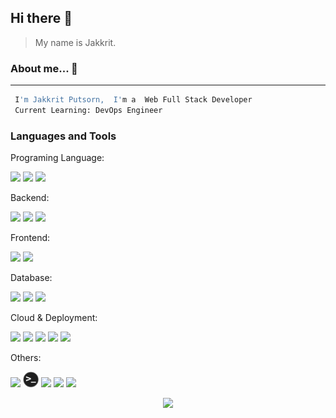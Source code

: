 ## Hi there 👋
> My name is Jakkrit.

### About me... 💬 
___
```bash
 I'm Jakkrit Putsorn,  I'm a  Web Full Stack Developer
 Current Learning: DevOps Engineer
```

### Languages and Tools

Programing Language:

<code><img height="25" src="https://cdn.jsdelivr.net/gh/devicons/devicon/icons/javascript/javascript-original.svg"/></code>
<code><img height="25" src="https://cdn.jsdelivr.net/gh/devicons/devicon/icons/typescript/typescript-original.svg"/></code>
<code><img height="25" src="https://cdn.jsdelivr.net/gh/devicons/devicon/icons/php/php-original.svg"/></code>
<!-- <code><img height="25" src="https://cdn.jsdelivr.net/gh/devicons/devicon/icons/java/java-original.svg"/></code>   -->
<!-- <code><img height="25" src="https://cdn.jsdelivr.net/gh/devicons/devicon/icons/dart/dart-original.svg"/></code> -->
<!-- <code><img height="25" src="https://cdn.jsdelivr.net/gh/devicons/devicon/icons/go/go-original.svg"/></code> -->
<!-- <code><img height="25" src="https://cdn.jsdelivr.net/gh/devicons/devicon/icons/kotlin/kotlin-original.svg"/></code> -->

          
Backend:

<code><img height="25" src="https://cdn.jsdelivr.net/gh/devicons/devicon/icons/nodejs/nodejs-original.svg"/></code>
<code><img height="25" src="https://cdn.jsdelivr.net/gh/devicons/devicon/icons/express/express-original.svg" /></code>
<code><img height="25" src="https://cdn.jsdelivr.net/gh/devicons/devicon/icons/laravel/laravel-original.svg" /></code>
<!-- <code><img height="25" src="https://docs.gofiber.io/img/logo.svg" /></code> -->


Frontend:

<code><img height="25" src="https://cdn.jsdelivr.net/gh/devicons/devicon/icons/vuejs/vuejs-original.svg"/></code>
<code><img height="25" src="https://cdn.jsdelivr.net/gh/devicons/devicon/icons/nuxtjs/nuxtjs-original.svg"/></code>
<!-- <code><img height="25" src="https://cdn.jsdelivr.net/gh/devicons/devicon/icons/flutter/flutter-original.svg"/></code> -->
<!-- <code><img height="25" src="https://cdn.jsdelivr.net/gh/devicons/devicon/icons/react/react-original.svg"/></code> -->


Database:

<code><img height="25" src="https://cdn.jsdelivr.net/gh/devicons/devicon/icons/mysql/mysql-original.svg" /></code>
<code><img height="25" src="https://cdn.jsdelivr.net/gh/devicons/devicon/icons/postgresql/postgresql-original.svg" /></code>
<code><img height="25" src="https://cdn.jsdelivr.net/gh/devicons/devicon/icons/mongodb/mongodb-original-wordmark.svg" /></code>

Cloud & Deployment:

<code><img height="25" src="https://cdn.jsdelivr.net/gh/devicons/devicon/icons/amazonwebservices/amazonwebservices-original-wordmark.svg" /></code>
<code><img height="25" src="https://cdn.jsdelivr.net/gh/devicons/devicon/icons/digitalocean/digitalocean-original.svg" /></code>
<code><img height="25" src="https://cdn.jsdelivr.net/gh/devicons/devicon/icons/docker/docker-plain.svg" /></code>
<code><img height="25" src="https://cdn.jsdelivr.net/gh/devicons/devicon/icons/nginx/nginx-original.svg" /></code>
<code><img height="25" src="https://cdn.jsdelivr.net/gh/devicons/devicon/icons/cloudflare/cloudflare-original.svg" /></code>

Others:

<code><img height="25" src="https://cdn.jsdelivr.net/gh/devicons/devicon/icons/git/git-original.svg" /></code>
<code><img height="25" src="https://raw.githubusercontent.com/github/explore/80688e429a7d4ef2fca1e82350fe8e3517d3494d/topics/terminal/terminal.png"></code>
<code><img height="25" src="https://cdn.jsdelivr.net/gh/devicons/devicon/icons/ubuntu/ubuntu-plain.svg" /></code>
<code><img height="25" src="https://cdn.jsdelivr.net/gh/devicons/devicon/icons/linux/linux-original.svg" /></code>
<code><img height="25" src="https://cdn.jsdelivr.net/gh/devicons/devicon/icons/jira/jira-original-wordmark.svg" /></code>


<p align="center">
  <a href="https://hits.seeyoufarm.com"><img src="https://hits.seeyoufarm.com/api/count/incr/badge.svg?url=https%3A%2F%2Fgithub.com%2Fjakkrit-puts&count_bg=%2379C83D&title_bg=%23555555&icon=&icon_color=%23E7E7E7&title=hits&edge_flat=false"/></a>
</p>


